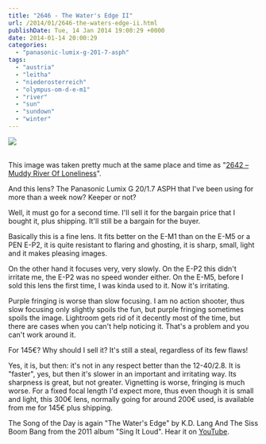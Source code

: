 ```yaml
---
title: "2646 - The Water's Edge II"
url: /2014/01/2646-the-waters-edge-ii.html
publishDate: Tue, 14 Jan 2014 19:00:29 +0000
date: 2014-01-14 20:00:29
categories: 
  - "panasonic-lumix-g-201-7-asph"
tags: 
  - "austria"
  - "leitha"
  - "niederosterreich"
  - "olympus-om-d-e-m1"
  - "river"
  - "sun"
  - "sundown"
  - "winter"
---
```

<div class="container">
<div class="center"><a target="_blank" href="https://d25zfm9zpd7gm5.cloudfront.net/1200x1200/2014/20140106_153003_lr.jpg"><img src="https://d25zfm9zpd7gm5.cloudfront.net/0600x0600/2014/20140106_153003_lr.jpg" /></a></div>
</div>
<br />

This image was taken pretty much at the same place and time as "<a href="/2014/01/2642-muddy-river-of-loneliness.html" target="_blank">2642 – Muddy River Of Loneliness</a>". 

And this lens? The Panasonic Lumix G 20/1.7 ASPH that I've been using for more than a week now? Keeper or not?

Well, it must go for a second time. I'll sell it for the bargain price that I bought it, plus shipping. It'll still be a bargain for the buyer.

Basically this is a fine lens. It fits better on the E-M1 than on the E-M5 or a PEN E-P2, it  is quite resistant to flaring and ghosting, it is sharp, small, light and it makes pleasing images.

On the other hand it focuses very, very slowly. On the E-P2 this didn't irritate me, the E-P2 was no speed wonder either. On the E-M5, before I sold this lens the first time, I was kinda used to it. Now it's irritating.

Purple fringing is worse than slow focusing. I am no action shooter, thus slow focusing only slightly spoils the fun, but purple fringing sometimes spoils the image. Lightroom gets rid of it decently most of the time, but there are cases when you can't help noticing it. That's a problem and you can't work around it.

For 145€? Why should I sell it? It's still a steal, regardless of its few flaws!

 Yes, it is, but then: it's not in any respect better than the 12-40/2.8. It is "faster", yes, but then it's slower in an important and irritating way. Its sharpness is great, but not greater. Vignetting is worse, fringing is much worse. For a fixed focal length I'd expect more, thus even though it is small and light, this 300€ lens, normally going for around 200€ used, is available from me for 145€ plus shipping.

The Song of the Day is again "The Water's Edge" by K.D. Lang And The Siss Boom Bang from the 2011 album "Sing It Loud". Hear it on <a href="http://www.youtube.com/watch?v=00_pT-OmyXc" target="_blank">YouTube</a>.
